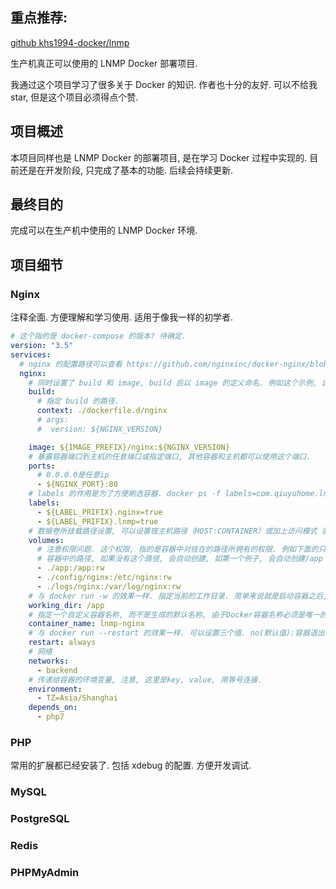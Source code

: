## 重点推荐:
[github khs1994-docker/lnmp](https://github.com/khs1994-docker/lnmp)

生产机真正可以使用的 LNMP Docker 部署项目.

我通过这个项目学习了很多关于 Docker 的知识. 作者也十分的友好. 可以不给我 star, 但是这个项目必须得点个赞.

## 项目概述

本项目同样也是 LNMP Docker 的部署项目, 是在学习 Docker 过程中实现的. 目前还是在开发阶段, 只完成了基本的功能. 后续会持续更新.

## 最终目的

完成可以在生产机中使用的 LNMP Docker 环境.

## 项目细节

### Nginx

注释全面. 方便理解和学习使用. 适用于像我一样的初学者.

```yaml
# 这个指的是 docker-compose 的版本? 待确定.
version: "3.5"
services:
  # nginx 的配置路径可以查看 https://github.com/nginxinc/docker-nginx/blob/dbd053d52727bc8db0fec704caa22b8e0d5f6c84/mainline/alpine/Dockerfile
  nginx:
    # 同时设置了 build 和 image, build 后以 image 的定义命名. 例如这个示例, image 的名称是 qiuyuhome/nginx:1.13.9-alpine
    build:
      # 指定 build 的路径.
      context: ./dockerfile.d/nginx
      # args:
      #  version: ${NGINX_VERSION}

    image: ${IMAGE_PREFIX}/nginx:${NGINX_VERSION}
    # 暴露容器端口到主机的任意端口或指定端口, 其他容器和主机都可以使用这个端口.
    ports:
      # 0.0.0.0是任意ip
      - ${NGINX_PORT}:80
    # labels 的作用是为了方便刷选容器. docker ps -f labels=com.qiuyuhome.lnmp, 详见我发起的问题: https://github.com/khs1994-docker/lnmp/issues/282
    labels:
      - ${LABEL_PRIFIX}.nginx=true
      - ${LABEL_PRIFIX}.lnmp=true
    # 数据卷所挂载路径设置, 可以设置宿主机路径（HOST:CONTAINER）或加上访问模式（HOST:CONTAINER:ro）,由（:）分隔的三个字段组成，<卷名>:<容器路径>:<选项列表>。选项列表，如：ro只读
    volumes:
      # 注意权限问题. 这个权限, 指的是容器中对挂在的路径所拥有的权限. 例如下面的只读的例子, 在容器中, 在/etc/nginx/conf.d下创建文件是没有权限的, 因为没有写入的权限.
      # 容器中的路径, 如果没有这个路径, 会自动创建, 如第一个例子, 会自动创建/app
      - ./app:/app:rw
      - ./config/nginx:/etc/nginx:rw
      - ./logs/nginx:/var/log/nginx:rw
    # 与 docker run -w 的效果一样. 指定当前的工作目录. 简单来说就是启动容器之后, 容器的当前目录就会是设置的这个目录. 经测试, 会自动创建这个目录
    working_dir: /app
    # 指定一个自定义容器名称, 而不是生成的默认名称, 由于Docker容器名称必须是唯一的，因此如果您指定了自定义名称，则无法将服务扩展到1个容器之外.
    container_name: lnmp-nginx
    # 与 docker run --restart 的效果一样. 可以设置三个值. no(默认值):容器退出时不重启, on-failure: 容器故障退出（返回值非零）时重启, always: 容器退出时总是重启
    restart: always
    # 网络
    networks:
      - backend
    # 传递给容器的环境变量, 注意, 这里是key, value, 用等号连接.
    environment:
      - TZ=Asia/Shanghai
    depends_on:
      - php7
```

### PHP

常用的扩展都已经安装了. 包括 xdebug 的配置. 方便开发调试.

### MySQL

### PostgreSQL

### Redis

### PHPMyAdmin



